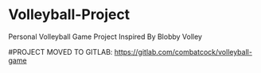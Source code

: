 # Volleyball-Project
Personal Volleyball Game Project Inspired By Blobby Volley 


#PROJECT MOVED TO GITLAB:
https://gitlab.com/combatcock/volleyball-game
